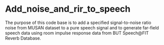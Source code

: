 # Add_noise_and_rir_to_speech
The purpose of this code base is to add a specified signal-to-noise ratio noise from MUSAN dataset to a pure speech signal and to generate far-field speech data using room impulse response data from BUT Speech@FIT Reverb Database. 
